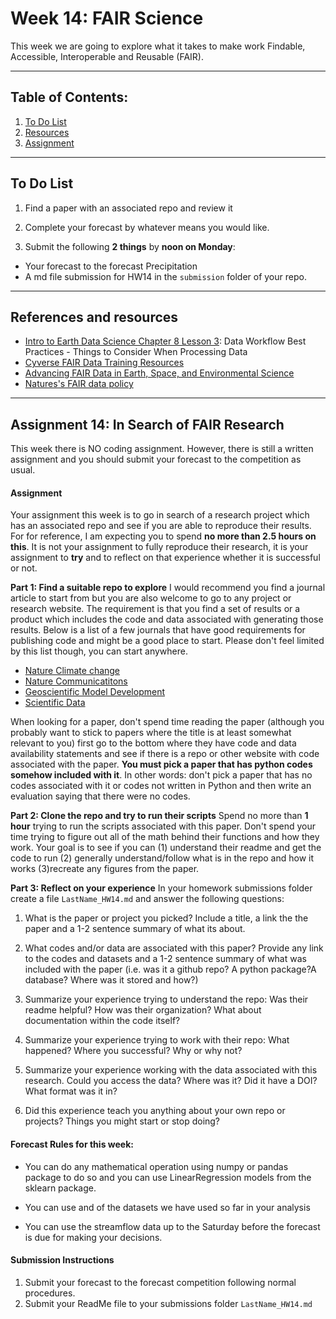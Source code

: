 # Week 14: FAIR Science
This week we are going to explore what it takes to make work Findable, Accessible, Interoperable and Reusable (FAIR).
___
## Table of Contents:
1. [ To Do List](#todo)
1. [ Resources](#resources)
1. [ Assignment](#assignment)
___
<a name="todo"></a>
## To Do List
1. Find a paper with an associated repo and review it

2. Complete your forecast by whatever means you would like.

2. Submit the following **2 things** by **noon on Monday**:
 - Your forecast to the forecast Precipitation
 - A md file submission for HW14 in the `submission` folder of your repo.

___
<a name="references"></a>
## References and resources
- [Intro to Earth Data Science Chapter 8 Lesson 3](https://www.earthdatascience.org/courses/use-data-open-source-python/earth-data-science-workflows/design-efficient-automated-data-workflows/efficient-workflow-best-practices/):  Data Workflow Best Practices - Things to Consider When Processing Data
- [Cyverse FAIR Data Training Resources](https://learning.cyverse.org/projects/foss-2020/en/latest/Data_management/FAIR.html)
- [Advancing FAIR Data in Earth, Space, and Environmental Science](https://eos.org/agu-news/advancing-fair-data-in-earth-space-and-environmental-science)
- [Natures's FAIR data policy](https://www.nature.com/articles/d41586-019-00075-3)

___
<a name="assignment"></a>
## Assignment 14: In Search of FAIR Research
This week there is NO coding assignment.  However, there is still a written assignment and you should submit your forecast to the competition as usual.

#### Assignment
Your assignment this week is to go in search of a research project which has an associated repo and see if you are able to reproduce their results. For for reference, I am expecting you to spend **no more than 2.5 hours on this**. It is not your assignment to fully reproduce their research, it is your assignment to **try** and to reflect on that experience whether it is successful or not.

**Part 1: Find a suitable repo to explore**
I would recommend you find a journal article to start from but you are also welcome to go to any project or research website. The requirement is that you find a set of results or a product which includes the code and data associated with generating those results.  Below is a list of a few journals that have good requirements for publishing code and might be a good place to start. Please don't feel limited by this list though, you can start anywhere.

  - [Nature Climate change](https://www.nature.com/nclimate/)
  - [Nature Communicatitons](https://www.nature.com/ncomms/)
  - [Geoscientific Model Development](https://gmd.copernicus.org/articles/13/5053/2020/)
  - [Scientific Data](https://www.nature.com/sdata/)

When looking for a paper, don't spend time reading the paper (although you probably want to stick to papers where the title is at least somewhat relevant to you) first go to the bottom where they have code and data availability statements and see if there is a repo or other website with code associated with the paper. **You must pick a paper that has python codes somehow included with it**. In other words: don't pick a paper that has no codes associated with it or codes not written in Python and then write an evaluation saying that there were no codes.  

**Part 2: Clone the repo and try to run their scripts**
Spend no more than **1 hour** trying to run the scripts associated with this paper. Don't spend your time trying to figure out all of the math behind their functions and how they work. Your goal is to see if you can (1) understand their readme and get the code to run (2) generally understand/follow what is in the repo and how it works (3)recreate any figures from the paper.

**Part 3: Reflect on your experience**
In your homework submissions folder create a file `LastName_HW14.md` and answer the following questions:
1. What is the paper or project you picked? Include a title, a link the the paper and a 1-2 sentence summary of what its about.

2. What codes and/or data are associated with this paper? Provide any link to the codes and datasets and a 1-2 sentence summary of what was included with the paper (i.e. was it a github repo? A python package?A database? Where was it stored and how?)

3. Summarize your experience trying to understand the repo: Was their readme helpful? How was their organization? What about documentation within the code itself?

4. Summarize your experience trying to work with their repo: What happened? Where  you successful? Why or why not?

5. Summarize your experience working with the data associated with this research. Could you access the data? Where was it? Did it have a DOI? What format was it in?

5. Did this experience teach you anything about your own repo or projects? Things you might start or stop doing?


#### Forecast Rules for this week:
- You can do any mathematical operation using numpy or pandas package to do so and you can use LinearRegression models from the sklearn package.  

- You can use and of the datasets we have used so far in your analysis

- You can use the streamflow data up to the Saturday before the forecast is due for making your decisions.

#### Submission Instructions
1.  Submit your forecast to the forecast competition following normal procedures.
2. Submit your ReadMe file to your submissions folder `LastName_HW14.md`
